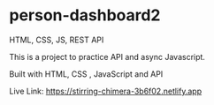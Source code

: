 # person-dashboard2
 HTML, CSS, JS, REST API

This is a project to practice API and async Javascript.

Built with HTML, CSS , JavaScript and API

Live Link: https://stirring-chimera-3b6f02.netlify.app
